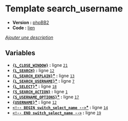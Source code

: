 # Template search_username

* __Version :__ [phpBB2](.)
* __Code :__ [lien](../../src/subsilver/search_username.tpl)

[*Ajouter une description*](https://fa-tvars.appspot.com/tpl/subsilver/search_username)

## Variables

* __[`{L_CLOSE_WINDOW}`](https://github.com/Etana/template.list/blob/master/var/L_CLOSE_WINDOW.md#readme) :__ ligne [`21`](../../src/subsilver/search_username.tpl#L21)
* __[`{L_SEARCH}`](https://github.com/Etana/template.list/blob/master/var/L_SEARCH.md#readme) :__ ligne [`12`](../../src/subsilver/search_username.tpl#L12)
* __[`{L_SEARCH_EXPLAIN}`](https://github.com/Etana/template.list/blob/master/var/L_SEARCH_EXPLAIN.md#readme)<a href="https://fa-tvars.appspot.com/var/L_SEARCH_EXPLAIN">*</a> :__ ligne [`13`](../../src/subsilver/search_username.tpl#L13)
* __[`{L_SEARCH_USERNAME}`](https://github.com/Etana/template.list/blob/master/var/L_SEARCH_USERNAME.md#readme)<a href="https://fa-tvars.appspot.com/var/L_SEARCH_USERNAME">*</a> :__ ligne [`7`](../../src/subsilver/search_username.tpl#L7)
* __[`{L_SELECT}`](https://github.com/Etana/template.list/blob/master/var/L_SELECT.md#readme)<a href="https://fa-tvars.appspot.com/var/L_SELECT">*</a> :__ ligne [`18`](../../src/subsilver/search_username.tpl#L18)
* __[`{S_SEARCH_ACTION}`](https://github.com/Etana/template.list/blob/master/var/S_SEARCH_ACTION.md#readme) :__ ligne [`1`](../../src/subsilver/search_username.tpl#L1)
* __[`{S_USERNAME_OPTIONS}`](https://github.com/Etana/template.list/blob/master/var/S_USERNAME_OPTIONS.md#readme)<a href="https://fa-tvars.appspot.com/var/S_USERNAME_OPTIONS">*</a> :__ ligne [`17`](../../src/subsilver/search_username.tpl#L17)
* __[`{USERNAME}`](https://github.com/Etana/template.list/blob/master/var/USERNAME.md#readme)<a href="https://fa-tvars.appspot.com/var/USERNAME">*</a> :__ ligne [`12`](../../src/subsilver/search_username.tpl#L12)
* __[`<!-- BEGIN switch_select_name -->`](https://github.com/Etana/template.list/blob/master/var/switch_select_name.md#readme)<a href="https://fa-tvars.appspot.com/var/switch_select_name">*</a> :__ ligne [`14`](../../src/subsilver/search_username.tpl#L14)
* __[`<!-- END switch_select_name -->`](https://github.com/Etana/template.list/blob/master/var/switch_select_name.md#readme) :__ ligne [`19`](../../src/subsilver/search_username.tpl#L19)
